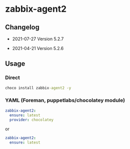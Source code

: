 # zabbix-agent2

## Changelog

* 2021-07-27 Version 5.2.7

* 2021-04-21 Version 5.2.6

## Usage

### Direct

```cmd
choco install zabbix-agent2 -y
```

### YAML (Foreman, puppetlabs/chocolatey module)

```yaml
zabbix-agent2:
  ensure: latest
  provider: chocolatey
```

or

```yaml
zabbix-agent2:
  ensure: latest
```
